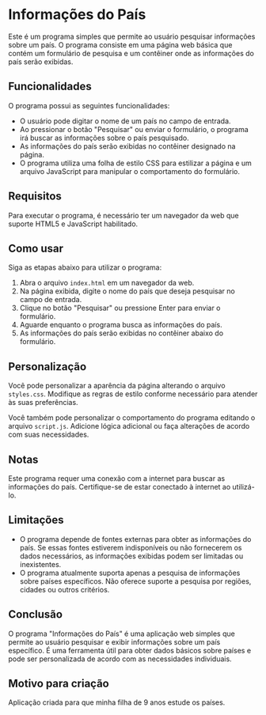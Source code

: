 # Informações do País

Este é um programa simples que permite ao usuário pesquisar informações sobre um país. O programa consiste em uma página web básica que contém um formulário de pesquisa e um contêiner onde as informações do país serão exibidas.

## Funcionalidades

O programa possui as seguintes funcionalidades:

- O usuário pode digitar o nome de um país no campo de entrada.
- Ao pressionar o botão "Pesquisar" ou enviar o formulário, o programa irá buscar as informações sobre o país pesquisado.
- As informações do país serão exibidas no contêiner designado na página.
- O programa utiliza uma folha de estilo CSS para estilizar a página e um arquivo JavaScript para manipular o comportamento do formulário.

## Requisitos

Para executar o programa, é necessário ter um navegador da web que suporte HTML5 e JavaScript habilitado.

## Como usar

Siga as etapas abaixo para utilizar o programa:

1. Abra o arquivo `index.html` em um navegador da web.
2. Na página exibida, digite o nome do país que deseja pesquisar no campo de entrada.
3. Clique no botão "Pesquisar" ou pressione Enter para enviar o formulário.
4. Aguarde enquanto o programa busca as informações do país.
5. As informações do país serão exibidas no contêiner abaixo do formulário.

## Personalização

Você pode personalizar a aparência da página alterando o arquivo `styles.css`. Modifique as regras de estilo conforme necessário para atender às suas preferências.

Você também pode personalizar o comportamento do programa editando o arquivo `script.js`. Adicione lógica adicional ou faça alterações de acordo com suas necessidades.

## Notas

Este programa requer uma conexão com a internet para buscar as informações do país. Certifique-se de estar conectado à internet ao utilizá-lo.

## Limitações

- O programa depende de fontes externas para obter as informações do país. Se essas fontes estiverem indisponíveis ou não fornecerem os dados necessários, as informações exibidas podem ser limitadas ou inexistentes.
- O programa atualmente suporta apenas a pesquisa de informações sobre países específicos. Não oferece suporte a pesquisa por regiões, cidades ou outros critérios.

## Conclusão

O programa "Informações do País" é uma aplicação web simples que permite ao usuário pesquisar e exibir informações sobre um país específico. É uma ferramenta útil para obter dados básicos sobre países e pode ser personalizada de acordo com as necessidades individuais.

## Motivo para criação

Aplicação criada para que minha filha de 9 anos estude os países.
